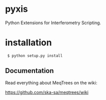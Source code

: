 pyxis
=====

Python Extensions for Interferometry Scripting.


installation
============

```shell
 $ python setup.py install
```

Documentation
-------------

Read everything about MeqTrees on the wiki:

https://github.com/ska-sa/meqtrees/wiki
